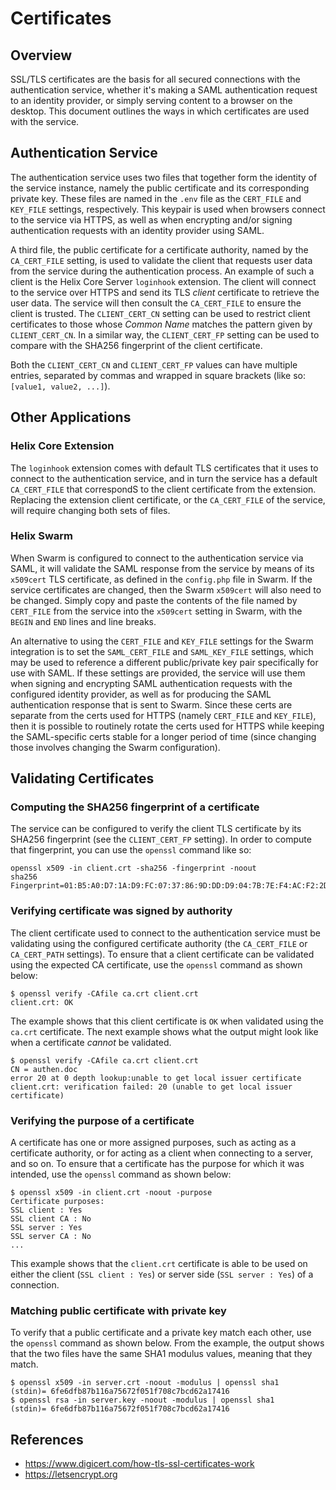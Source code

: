 # Certificates

## Overview

SSL/TLS certificates are the basis for all secured connections with the
authentication service, whether it's making a SAML authentication request to an
identity provider, or simply serving content to a browser on the desktop. This
document outlines the ways in which certificates are used with the service.

## Authentication Service

The authentication service uses two files that together form the identity of the
service instance, namely the public certificate and its corresponding private
key. These files are named in the `.env` file as the `CERT_FILE` and `KEY_FILE`
settings, respectively. This keypair is used when browsers connect to the
service via HTTPS, as well as when encrypting and/or signing authentication
requests with an identity provider using SAML.

A third file, the public certificate for a certificate authority, named by the
`CA_CERT_FILE` setting, is used to validate the client that requests user data
from the service during the authentication process. An example of such a client
is the Helix Core Server `loginhook` extension. The client will connect to the
service over HTTPS and send its TLS _client_ certificate to retrieve the user
data. The service will then consult the `CA_CERT_FILE` to ensure the client is
trusted. The `CLIENT_CERT_CN` setting can be used to restrict client
certificates to those whose _Common Name_ matches the pattern given by
`CLIENT_CERT_CN`. In a similar way, the `CLIENT_CERT_FP` setting can be used to
compare with the SHA256 fingerprint of the client certificate.

Both the `CLIENT_CERT_CN` and `CLIENT_CERT_FP` values can have multiple entries, separated by commas and wrapped in square brackets (like so: `[value1, value2, ...]`).

## Other Applications

### Helix Core Extension

The `loginhook` extension comes with default TLS certificates that it uses to
connect to the authentication service, and in turn the service has a default
`CA_CERT_FILE` that correspondS to the client certificate from the extension.
Replacing the extension client certificate, or the `CA_CERT_FILE` of the
service, will require changing both sets of files.

### Helix Swarm

When Swarm is configured to connect to the authentication service via SAML, it
will validate the SAML response from the service by means of its `x509cert` TLS
certificate, as defined in the `config.php` file in Swarm. If the service
certificates are changed, then the Swarm `x509cert` will also need to be
changed. Simply copy and paste the contents of the file named by `CERT_FILE`
from the service into the `x509cert` setting in Swarm, with the `BEGIN` and
`END` lines and line breaks.

An alternative to using the `CERT_FILE` and `KEY_FILE` settings for the Swarm
integration is to set the `SAML_CERT_FILE` and `SAML_KEY_FILE` settings, which
may be used to reference a different public/private key pair specifically for
use with SAML. If these settings are provided, the service will use them when
signing and encrypting SAML authentication requests with the configured identity
provider, as well as for producing the SAML authentication response that is sent
to Swarm. Since these certs are separate from the certs used for HTTPS (namely
`CERT_FILE` and `KEY_FILE`), then it is possible to routinely rotate the certs
used for HTTPS while keeping the SAML-specific certs stable for a longer period
of time (since changing those involves changing the Swarm configuration).

## Validating Certificates

### Computing the SHA256 fingerprint of a certificate

The service can be configured to verify the client TLS certificate by its SHA256 fingerprint (see the `CLIENT_CERT_FP` setting). In order to compute that fingerprint, you can use the `openssl` command like so:

```shell
openssl x509 -in client.crt -sha256 -fingerprint -noout
sha256 Fingerprint=01:B5:A0:D7:1A:D9:FC:07:37:86:9D:DD:D9:04:7B:7E:F4:AC:F2:2D:C9:4F:4D:FA:21:9F:D0:C3:C8:6D:AE:64
```

### Verifying certificate was signed by authority

The client certificate used to connect to the authentication service must be validating using the configured certificate authority (the `CA_CERT_FILE` or `CA_CERT_PATH` settings). To ensure that a client certificate can be validated using the expected CA certificate, use the `openssl` command as shown below:

```shell
$ openssl verify -CAfile ca.crt client.crt
client.crt: OK
```

The example shows that this client certificate is `OK` when validated using the `ca.crt` certificate. The next example shows what the output might look like when a certificate _cannot_ be validated.

```shell
$ openssl verify -CAfile ca.crt client.crt
CN = authen.doc
error 20 at 0 depth lookup:unable to get local issuer certificate
client.crt: verification failed: 20 (unable to get local issuer certificate)
```

### Verifying the purpose of a certificate

A certificate has one or more assigned purposes, such as acting as a certificate authority, or for acting as a client when connecting to a server, and so on. To ensure that a certificate has the purpose for which it was intended, use the `openssl` command as shown below:

```shell
$ openssl x509 -in client.crt -noout -purpose
Certificate purposes:
SSL client : Yes
SSL client CA : No
SSL server : Yes
SSL server CA : No
...
```

This example shows that the `client.crt` certificate is able to be used on either the client (`SSL client : Yes`) or server side (`SSL server : Yes`) of a connection.

### Matching public certificate with private key

To verify that a public certificate and a private key match each other, use the
`openssl` command as shown below. From the example, the output shows that the
two files have the same SHA1 modulus values, meaning that they match.

```shell
$ openssl x509 -in server.crt -noout -modulus | openssl sha1
(stdin)= 6fe6dfb87b116a75672f051f708c7bcd62a17416
$ openssl rsa -in server.key -noout -modulus | openssl sha1
(stdin)= 6fe6dfb87b116a75672f051f708c7bcd62a17416
```

## References

* https://www.digicert.com/how-tls-ssl-certificates-work
* https://letsencrypt.org
